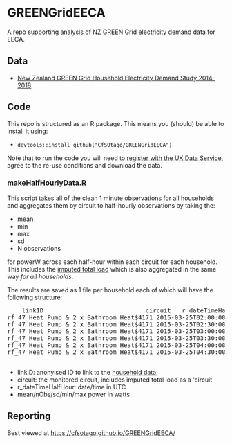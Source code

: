 # GREENGridEECA
A repo supporting analysis of NZ GREEN Grid electricity demand data for EECA.

## Data

 * [New Zealand GREEN Grid Household Electricity Demand Study 2014-2018](http://reshare.ukdataservice.ac.uk/853334/)

## Code

This repo is structured as an R package. This means you (should) be able to install it using:

 * `devtools::install_github("CfSOtago/GREENGridEECA")`
 
Note that to run the code you will need to [register with the UK Data Service](https://beta.ukdataservice.ac.uk/myaccount/credentials), agree to the re-use conditions and download the data.

### makeHalfHourlyData.R

This script takes all of the clean 1 minute observations for all households and aggregates them by circuit to half-hourly observations by taking the:

 * mean
 * min
 * max
 * sd
 * N observations
 
 for powerW across each half-hour within each circuit for each household. This includes the [imputed total load](https://cfsotago.github.io/GREENGridData/reportTotalPower_circuitsToSum_v1.1.html) which is also aggregated in the same way _for all households_.
 
 The results are saved as 1 file per household each of which will have the following structure:
 <pre>
    linkID                            circuit   r_dateTimeHalfHour meanPowerW nObs sdPowerW minPowerW maxPowerW
rf_47 Heat Pump & 2 x Bathroom Heat$4171 2015-03-25T02:00:00Z      0.000   16   0.0000         0      0.00
rf_47 Heat Pump & 2 x Bathroom Heat$4171 2015-03-25T02:30:00Z    175.006   30 432.3806         0   1916.25
rf_47 Heat Pump & 2 x Bathroom Heat$4171 2015-03-25T03:00:00Z      0.000   30   0.0000         0      0.00
rf_47 Heat Pump & 2 x Bathroom Heat$4171 2015-03-25T03:30:00Z      0.000   30   0.0000         0      0.00
rf_47 Heat Pump & 2 x Bathroom Heat$4171 2015-03-25T04:00:00Z      0.000   30   0.0000         0      0.00
rf_47 Heat Pump & 2 x Bathroom Heat$4171 2015-03-25T04:30:00Z      0.000   30   0.0000         0      0.00
 </pre>
 
  * linkiD: anonyised ID to link to the [household data](http://reshare.ukdataservice.ac.uk/853334/);
  * circuit: the monitored circuit, includes imputed total load as a 'circuit'
  * r_dateTimeHalfHour: date/time in UTC
  * mean/nObs/sd/min/max power in watts
  

## Reporting

Best viewed at https://cfsotago.github.io/GREENGridEECA/
